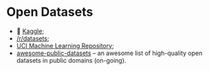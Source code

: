 # Open Datasets

* :small_blue_diamond: [Kaggle](https://www.kaggle.com/datasets);
* [/r/datasets](https://www.reddit.com/r/datasets);
* [UCI Machine Learning Repository](http://archive.ics.uci.edu/ml/);
* [awesome-public-datasets](https://github.com/caesar0301/awesome-public-datasets) – an awesome list of high-quality open datasets in public domains (on-going).
